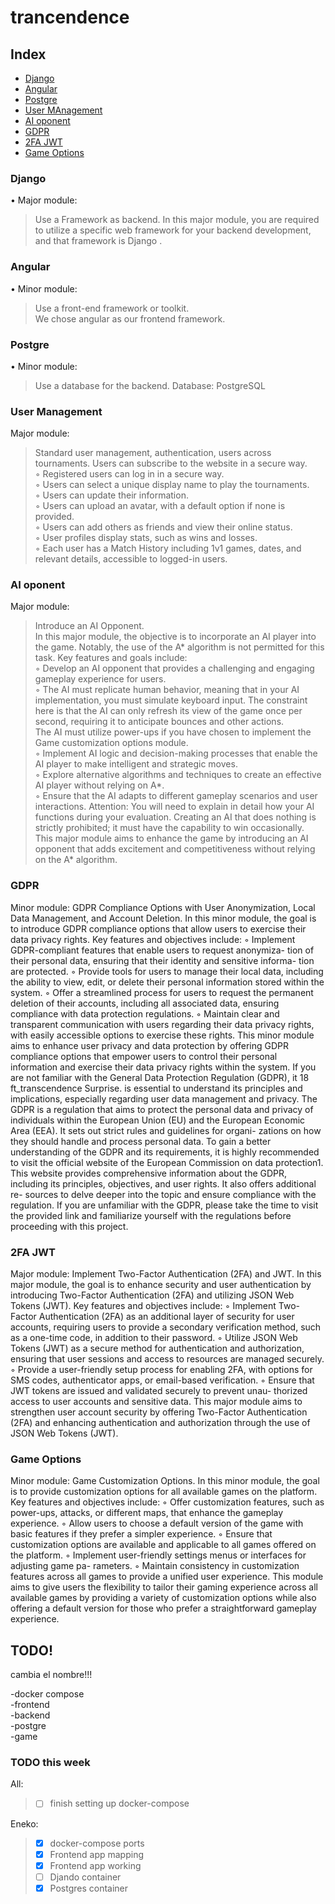 # trancendence

## Index

- [Django](#Django)
- [Angular](#Angular)
- [Postgre](#Postgre)
- [User MAnagement](#UserManagerment)
- [AI oponent](#AIoponent)
- [GDPR](#GDPR)
- [2FA JWT](#2FA_JWT)
- [Game Options](#GameOptions)
  
<a id="Django"></a>
### Django
  • Major module:
> Use a Framework as backend.
> In this major module, you are required to utilize a specific web framework for your
> backend development, and that framework is Django .

### Angular
<a id="Angular"></a>
  • Minor module:
  > Use a front-end framework or toolkit.<br>
  > We chose angular as our frontend framework.
  
### Postgre
<a id="Postgre"></a>
  • Minor module:
  > Use a database for the backend.
  > Database: PostgreSQL
  
### User Management
  <a id="UserManagement"></a>
  Major module:
  > Standard user management, authentication, users across tournaments.
     Users can subscribe to the website in a secure way.<br>
     ◦ Registered users can log in in a secure way.<br>
     ◦ Users can select a unique display name to play the tournaments.<br>
     ◦ Users can update their information.<br>
     ◦ Users can upload an avatar, with a default option if none is provided.<br>
     ◦ Users can add others as friends and view their online status.<br>
     ◦ User profiles display stats, such as wins and losses.<br>
     ◦ Each user has a Match History including 1v1 games, dates, and relevant
        details, accessible to logged-in users.

### AI oponent
<a id="AIoponent"></a>
Major module:
> Introduce an AI Opponent.<br>
In this major module, the objective is to incorporate an AI player into the game.
Notably, the use of the A* algorithm is not permitted for this task. Key features
and goals include:<br>
  ◦ Develop an AI opponent that provides a challenging and engaging gameplay
    experience for users.<br>
  ◦ The AI must replicate human behavior, meaning that in your AI implementation, you must simulate keyboard input. The constraint here is that the AI
    can only refresh its view of the game once per second, requiring it to anticipate
    bounces and other actions.<br>
  The AI must utilize power-ups if you have chosen to implement the
    Game customization options module.<br>
  ◦ Implement AI logic and decision-making processes that enable the AI player
    to make intelligent and strategic moves.<br>
  ◦ Explore alternative algorithms and techniques to create an effective AI player
    without relying on A*.<br>
  ◦ Ensure that the AI adapts to different gameplay scenarios and user interactions.
Attention: You will need to explain in detail how your AI functions
  during your evaluation. Creating an AI that does nothing is strictly
  prohibited; it must have the capability to win occasionally.<br>
This major module aims to enhance the game by introducing an AI opponent that
adds excitement and competitiveness without relying on the A* algorithm.<br>

### GDPR
<a id="GDPR"></a>
Minor module: GDPR Compliance Options with User Anonymization, Local
Data Management, and Account Deletion.
In this minor module, the goal is to introduce GDPR compliance options that allow
users to exercise their data privacy rights. Key features and objectives include:
◦ Implement GDPR-compliant features that enable users to request anonymiza-
tion of their personal data, ensuring that their identity and sensitive informa-
tion are protected.
◦ Provide tools for users to manage their local data, including the ability to
view, edit, or delete their personal information stored within the system.
◦ Offer a streamlined process for users to request the permanent deletion of
their accounts, including all associated data, ensuring compliance with data
protection regulations.
◦ Maintain clear and transparent communication with users regarding their data
privacy rights, with easily accessible options to exercise these rights.
This minor module aims to enhance user privacy and data protection by offering
GDPR compliance options that empower users to control their personal information
and exercise their data privacy rights within the system.
If you are not familiar with the General Data Protection Regulation (GDPR), it
18
ft_transcendence Surprise.
is essential to understand its principles and implications, especially regarding user
data management and privacy. The GDPR is a regulation that aims to protect the
personal data and privacy of individuals within the European Union (EU) and the
European Economic Area (EEA). It sets out strict rules and guidelines for organi-
zations on how they should handle and process personal data.
To gain a better understanding of the GDPR and its requirements, it is highly
recommended to visit the official website of the European Commission on data
protection1. This website provides comprehensive information about the GDPR,
including its principles, objectives, and user rights. It also offers additional re-
sources to delve deeper into the topic and ensure compliance with the regulation.
If you are unfamiliar with the GDPR, please take the time to visit the provided link
and familiarize yourself with the regulations before proceeding with this project.

### 2FA JWT
<a id="2FA_JWT"></a>
Major module: Implement Two-Factor Authentication (2FA) and JWT.
In this major module, the goal is to enhance security and user authentication
by introducing Two-Factor Authentication (2FA) and utilizing JSON Web Tokens
(JWT). Key features and objectives include:
◦ Implement Two-Factor Authentication (2FA) as an additional layer of security
for user accounts, requiring users to provide a secondary verification method,
such as a one-time code, in addition to their password.
◦ Utilize JSON Web Tokens (JWT) as a secure method for authentication and
authorization, ensuring that user sessions and access to resources are managed
securely.
◦ Provide a user-friendly setup process for enabling 2FA, with options for SMS
codes, authenticator apps, or email-based verification.
◦ Ensure that JWT tokens are issued and validated securely to prevent unau-
thorized access to user accounts and sensitive data.
This major module aims to strengthen user account security by offering Two-Factor
Authentication (2FA) and enhancing authentication and authorization through the
use of JSON Web Tokens (JWT).

### Game Options
<a id="GameOptions"></a>
Minor module: Game Customization Options.
In this minor module, the goal is to provide customization options for all available
games on the platform. Key features and objectives include:
◦ Offer customization features, such as power-ups, attacks, or different maps,
that enhance the gameplay experience.
◦ Allow users to choose a default version of the game with basic features if they
prefer a simpler experience.
◦ Ensure that customization options are available and applicable to all games
offered on the platform.
◦ Implement user-friendly settings menus or interfaces for adjusting game pa-
rameters.
◦ Maintain consistency in customization features across all games to provide a
unified user experience.
This module aims to give users the flexibility to tailor their gaming experience
across all available games by providing a variety of customization options while
also offering a default version for those who prefer a straightforward gameplay
experience.


## TODO!

cambia el nombre!!!

-docker compose<br>
-frontend<br>
-backend<br>
-postgre<br>
-game<br>

### TODO this week
All:
> - [ ] finish setting up docker-compose

Eneko:

> - [x] docker-compose ports
> - [x] Frontend app mapping
> - [x] Frontend app working
> - [ ] Djando container
> - [x] Postgres container




